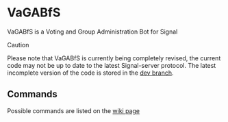 # VaGABfS
VaGABfS is a Voting and Group Administration Bot for Signal

> [!CAUTION]
> Please note that VaGABfS is currently being completely revised, the current code may not be up to date to the latest Signal-server protocol.
> The latest incomplete version of the code is stored in the [dev branch](https://github.com/The-Bug-Bashers/VaGABfS/tree/dev).


## Commands
Possible commands are listed on the [wiki page](https://github.com/The-Bug-Bashers/VaGABfS/wiki)
